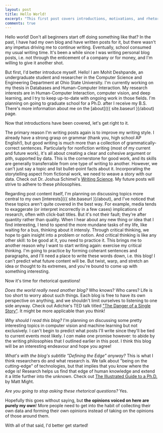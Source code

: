 ```yaml
---
layout: post
title: Hello World!
excerpt: "This first post covers introductions, motivations, and rhetorical questions"
comments: true
---
```


Hello world! Don't all beginners start off doing something like that? In the past, I have had my own blog and have written posts for it, but there wasn't any impetus driving me to continue writing. Eventually, school consumed my usual writing time. It's been a while since I was writing personal blog posts, i.e. not through the enticement of a company or for money, and I'm willing to give it another shot.

But first, I'd better introduce myself. Hello! I am Mohit Deshpande, an undergraduate student and researcher in the Computer Science and Engineering Department at Ohio State University. I'm currently working on my thesis in Databases and Human-Computer Interaction. My research interests are in Human-Computer Interaction, computer vision, and deep learning, and I try to keep up-to-date with ongoing work in those fields. I'm planning on going to graduate school for a Ph.D. after I receive my B.S. There's more information about me on the [about]({{ site.baseurl }}/about) page. 

Now that introductions have been covered, let's get right to it.

The primary reason I'm writing posts again is to improve my writing style. I already have a strong grasp on grammar (thank you, high school AP English!), but good writing is much more than a collection of grammatically-correct sentences. Particularly for nonfiction writing (most of my current and future work), it's all about creating a clear and cohesive argument or pith, supported by data. This is the cornerstone for good work, and its skills are generally transferrable from one type of writing to another. However, we can't just say a topic and list bullet-point facts about it. Incorporating the storytelling aspect from fictional work, we need to weave a story with our data. Check out Dr. Joshua Schimel's [Writing Science](https://schimelwritingscience.wordpress.com/). My future posts will strive to adhere to these philosophies. 

Regarding post content itself, I'm planning on discussing topics more central to my own [interests]({{ site.baseurl }}/about), and I've noticed that these topics aren't quite covered in the best way. For example, media tends to exaggerate (or interpret incorrectly in a few cases) implications of research, often with click-bait titles. But it's not their fault; they're after quantity rather than quality. 
When I hear about any new thing or idea that I find interesting, I tend to spend the more mundane tasks of my life, like waiting for a bus, thinking about it intensly. Through critical thinking, we hope to gain insight into a problem or notion. And critical thinking is like any other skill: to be good at it, you need to practice it. This brings me to another reason why I want to start writing again: exercise my critical thinking. I'm going to practice by forming coherant sentences and paragraphs, and I'll need a place to write these words down, i.e. this blog! I can't predict what future content will be. But twist, warp, and stretch an idea or thought to its extremes, and you're bound to come up with something interesting. 

Now it's time for rhetorical questions!

_Does the world really need another blog?_ 
Who knows? Who cares? Life is too short to worry about such things. Each blog is free to have its own perspective on anything, and we shouldn't limit ourselves to listening to one side anyway. Check out Adichie's TED talk titled ["The Danger of a Single Story"](https://www.ted.com/talks/chimamanda_adichie_the_danger_of_a_single_story). It might be more applicable than you think! 

_Why should I read this blog?_
I'm planning on discussing some pretty interesting topics in computer vision and machine learning but not exclusively. I can't begin to predict what posts I'll write since they'll be tied to current events most likely. I _can_ make one promise however: to abide by the writing philosophies that I outlined earlier in this post. I think this blog will be an interesting endeavour and hope you agree!

_What's with the blog's subtitle "Defining the Edge" anyway?_ 
This is what I think researchers do and what research is. We talk about "being on the cutting-edge" of technologies, but that implies that you know where the edge is! Research helps us find that edge of human knowledge and extend it a little further into the unknown. Check out [The Illustrated Guide to a Ph.D.](http://matt.might.net/articles/phd-school-in-pictures/) by Matt Might.

_Are you going to stop asking these rhetorical questions?_ 
Yes.

Hopefully this goes without saying, but **the opinions voiced on here are purely my own**! More people need to get into the habit of collecting their own data and forming their own opinions instead of taking on the opinions of those around them.

With all of that said, I'd better get started!
